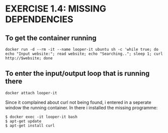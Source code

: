 # EXERCISE 1.4: MISSING DEPENDENCIES 
## To get the container running
```
docker run -d --rm -it --name looper-it ubuntu sh -c 'while true; do echo "Input website:"; read website; echo "Searching.."; sleep 1; curl http://$website; done
```
## To enter the input/output loop that is running there
```
docker attach looper-it
```

Since it complained about curl not being found, i entered in a seperate window the running container. In there i installed the missing programme:
```
$ docker exec -it looper-it bash
$ apt-get update
$ apt-get install curl
```
